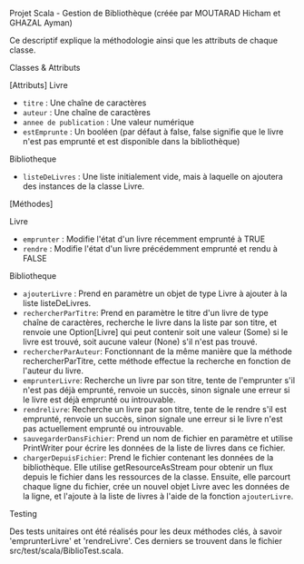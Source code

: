 Projet Scala - Gestion de Bibliothèque  (créée par MOUTARAD Hicham et GHAZAL Ayman)


Ce descriptif explique la méthodologie ainsi que les attributs de chaque classe.


Classes & Attributs

[Attributs] 
Livre
- `titre` :  Une chaîne de caractères
- `auteur` : Une chaîne de caractères
- `annee de publication` : Une valeur numérique
- `estEmprunte` : Un booléen (par défaut à false, false signifie que le livre n'est pas emprunté et est disponible dans la bibliothèque)

Bibliotheque
- `listeDeLivres` : Une liste initialement vide, mais à laquelle on ajoutera des instances de la classe Livre.
  
[Méthodes]

 Livre
 - `emprunter` : Modifie l'état d'un livre récemment emprunté à TRUE
 - `rendre` : Modifie l'état d'un livre précédemment emprunté et rendu à FALSE
   
Bibliotheque
- `ajouterLivre` : Prend en paramètre un objet de type Livre à ajouter à la liste listeDeLivres.
- `rechercherParTitre`: Prend en paramètre le titre d'un livre de type chaîne de caractères, recherche le livre dans la liste par son titre, et renvoie une Option[Livre] qui peut contenir soit une valeur (Some) si le livre est trouvé, soit aucune valeur (None) s'il n'est pas trouvé.
- `rechercherParAuteur`: Fonctionnant de la même manière que la méthode rechercherParTitre, cette méthode effectue la recherche en fonction de l'auteur du livre.
- `emprunterLivre`: Recherche un livre par son titre, tente de l'emprunter s'il n'est pas déjà emprunté, renvoie un succès, sinon signale une erreur si le livre est déjà emprunté ou introuvable.
- `rendrelivre`: Recherche un livre par son titre, tente de le rendre s'il est emprunté, renvoie un succès, sinon signale une erreur si le livre n'est pas actuellement emprunté ou introuvable.
- `sauvegarderDansFichier`: Prend un nom de fichier en paramètre et utilise PrintWriter pour écrire les données de la liste de livres dans ce fichier.
- `chargerDepuisFichier`: Prend le fichier contenant les données de la bibliothèque. Elle utilise getResourceAsStream pour obtenir un flux depuis le fichier dans les ressources de la classe. Ensuite, elle parcourt chaque ligne du fichier, crée un nouvel objet Livre avec les données de la ligne, et l'ajoute à la liste de livres à l'aide de la fonction `ajouterLivre`.
  
Testing

Des tests unitaires ont été réalisés pour les deux méthodes clés, à savoir 'emprunterLivre' et 'rendreLivre'. Ces derniers se trouvent dans le fichier src/test/scala/BiblioTest.scala.








